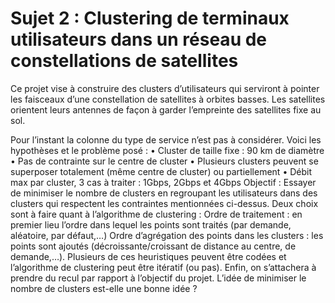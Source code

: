 # Sujet 2 : Clustering de terminaux utilisateurs dans un réseau de constellations de satellites
Ce projet vise à construire des clusters d’utilisateurs qui serviront à pointer les faisceaux d’une constellation de satellites à orbites basses. Les satellites orientent leurs antennes de façon à garder l’empreinte des satellites fixe au sol.

Pour l’instant la colonne du type de service n’est pas à considérer.
Voici les hypothèses et le problème posé :
    • Cluster de taille fixe : 90 km de diamètre
    • Pas de contrainte sur le centre de cluster
    • Plusieurs clusters peuvent se superposer totalement (même centre de cluster) ou partiellement
    • Débit max par cluster, 3 cas à traiter : 1Gbps, 2Gbps et 4Gbps
Objectif : Essayer de minimiser le nombre de clusters en regroupant les utilisateurs dans des clusters qui respectent les contraintes mentionnées ci-dessus.
Deux choix sont à faire quant à l’algorithme de clustering : 
Ordre de traitement : en premier lieu l’ordre dans lequel les points sont traités (par demande, aléatoire, par défaut,…)
Ordre d’agrégation des points dans les clusters : les points sont ajoutés (décroissante/croissant de distance au centre, de demande,…).
Plusieurs de ces heuristiques peuvent être codées et l’algorithme de clustering peut être itératif (ou pas).
Enfin, on s’attachera à prendre du recul par rapport à l’objectif du projet. L’idée de minimiser le nombre de clusters est-elle une bonne idée ?
